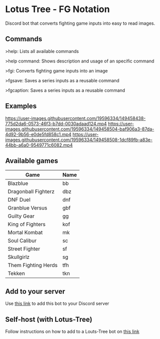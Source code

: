# Lotus Tree - FG Notation

Discord bot that converts fighting game inputs into easy to read images.

## Commands
\>help: Lists all available commands

\>help command: Shows description and usage of an specific command

\>fgi: Converts fighting game inputs into an image

\>fgsave: Saves a series inputs as a reusable command

\>fgcaption: Saves a series inputs as a reusable command

## Examples
https://user-images.githubusercontent.com/19596334/149458438-775d2da6-0573-46f3-b7dd-0030adaad124.mp4
https://user-images.githubusercontent.com/19596334/149458504-baf906a3-87da-4d92-9b56-e0de5fd858c1.mp4
https://user-images.githubusercontent.com/19596334/149458508-1dcf89fb-a83e-44bb-a6a0-9549771c6082.mp4

## Available games
| Game                | Name |
|---------------------|------|
| Blazblue            | bb   |
| Dragonball Fighterz | dbz  |
| DNF Duel            | dnf  |
| Granblue Versus     | gbf  |
| Guilty Gear         | gg   |
| King of Fighters    | kof  |
| Mortal Kombat       | mk   |
| Soul Calibur        | sc   |
| Street Fighter      | sf   |
| Skullgirlz          | sg   |
| Them Fighting Herds | tfh  |
| Tekken              | tkn  |

## Add to your server
Use [this link](https://discord.com/oauth2/authorize?client_id=928539052834177024&scope=bot&permissions=34816) to add this bot to your Discord server

## Self-host (with Lotus-Tree)
Follow instructions on how to add to a Louts-Tree bot on [this link](https://github.com/jorgev259/Lotus-Tree)
